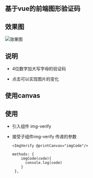 ## 基于vue的前端图形验证码

## 效果图

![效果图](.src/img/img.png)

## 说明

* 4位数字加大写字母的验证码

* 点击可以实现图片的变化

## 使用canvas

## 使用

* 引入组件 img-verify

* 接受子组件img-verify 传递的参数

      <ImgVerify @printCanvas="imgCode"/>
  
      methods: {
          imgCode(code){
            console.log(code)
          }
       },
